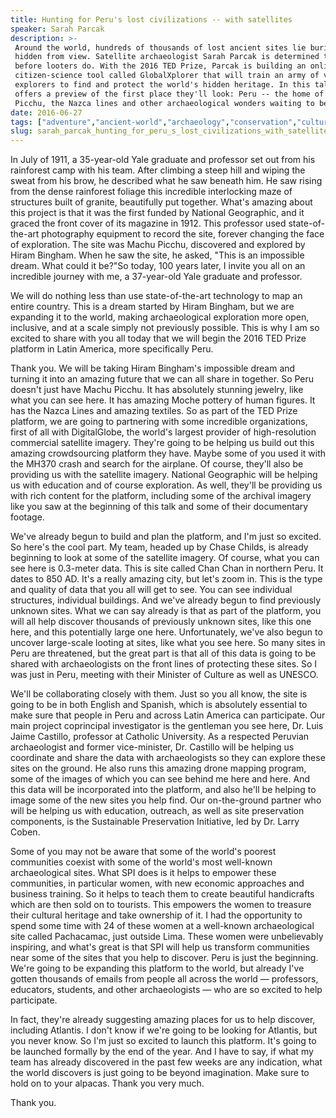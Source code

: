 ```yaml
---
title: Hunting for Peru's lost civilizations -- with satellites
speaker: Sarah Parcak
description: >-
 Around the world, hundreds of thousands of lost ancient sites lie buried and
 hidden from view. Satellite archaeologist Sarah Parcak is determined to find them
 before looters do. With the 2016 TED Prize, Parcak is building an online
 citizen-science tool called GlobalXplorer that will train an army of volunteer
 explorers to find and protect the world's hidden heritage. In this talk, she
 offers a preview of the first place they'll look: Peru -- the home of Machu
 Picchu, the Nazca lines and other archaeological wonders waiting to be discovered.
date: 2016-06-27
tags: ["adventure","ancient-world","archaeology","conservation","culture","crowdsourcing","discovery","curiosity","global-issues","exploration","history","innovation","humanity","space","technology","ted-prize","world-cultures","ted-fellows","south-america"]
slug: sarah_parcak_hunting_for_peru_s_lost_civilizations_with_satellites
---
```


In July of 1911, a 35-year-old Yale graduate and professor set out from his rainforest
camp with his team. After climbing a steep hill and wiping the sweat from his brow, he
described what he saw beneath him. He saw rising from the dense rainforest foliage this
incredible interlocking maze of structures built of granite, beautifully put
together. What's amazing about this project is that it was the first funded by National
Geographic, and it graced the front cover of its magazine in 1912. This professor used
state-of-the-art photography equipment to record the site, forever changing the face of
exploration. The site was Machu Picchu, discovered and explored by Hiram Bingham. When he
saw the site, he asked, "This is an impossible dream. What could it be?"So today, 100
years later, I invite you all on an incredible journey with me, a 37-year-old Yale
graduate and professor.

We will do nothing less than use state-of-the-art technology to map an entire country.
This is a dream started by Hiram Bingham, but we are expanding it to the world, making
archaeological exploration more open, inclusive, and at a scale simply not previously
possible. This is why I am so excited to share with you all today that we will begin the
2016 TED Prize platform in Latin America, more specifically Peru.

Thank you. We will be taking Hiram Bingham's impossible dream and turning it into an
amazing future that we can all share in together. So Peru doesn't just have Machu Picchu.
It has absolutely stunning jewelry, like what you can see here. It has amazing Moche
pottery of human figures. It has the Nazca Lines and amazing textiles. So as part of the
TED Prize platform, we are going to partnering with some incredible organizations, first
of all with DigitalGlobe, the world's largest provider of high-resolution commercial
satellite imagery. They're going to be helping us build out this amazing crowdsourcing
platform they have. Maybe some of you used it with the MH370 crash and search for the
airplane. Of course, they'll also be providing us with the satellite imagery. National
Geographic will be helping us with education and of course exploration. As well, they'll
be providing us with rich content for the platform, including some of the archival imagery
like you saw at the beginning of this talk and some of their documentary
footage.

We've already begun to build and plan the platform, and I'm just so excited. So here's the
cool part. My team, headed up by Chase Childs, is already beginning to look at some of the
satellite imagery. Of course, what you can see here is 0.3-meter data. This is site called
Chan Chan in northern Peru. It dates to 850 AD. It's a really amazing city, but let's zoom
in. This is the type and quality of data that you all will get to see. You can see
individual structures, individual buildings. And we've already begun to find previously
unknown sites. What we can say already is that as part of the platform, you will all help
discover thousands of previously unknown sites, like this one here, and this potentially
large one here. Unfortunately, we've also begun to uncover large-scale looting at sites,
like what you see here. So many sites in Peru are threatened, but the great part is that
all of this data is going to be shared with archaeologists on the front lines of
protecting these sites. So I was just in Peru, meeting with their Minister of Culture as
well as UNESCO.

We'll be collaborating closely with them. Just so you all know, the site is going to be in
both English and Spanish, which is absolutely essential to make sure that people in Peru
and across Latin America can participate. Our main project coprincipal investigator is the
gentleman you see here, Dr. Luis Jaime Castillo, professor at Catholic University. As a
respected Peruvian archaeologist and former vice-minister, Dr. Castillo will be helping us
coordinate and share the data with archaeologists so they can explore these sites on the
ground. He also runs this amazing drone mapping program, some of the images of which you
can see behind me here and here. And this data will be incorporated into the platform, and
also he'll be helping to image some of the new sites you help find. Our on-the-ground
partner who will be helping us with education, outreach, as well as site preservation
components, is the Sustainable Preservation Initiative, led by Dr. Larry
Coben.

Some of you may not be aware that some of the world's poorest communities coexist with
some of the world's most well-known archaeological sites. What SPI does is it helps to
empower these communities, in particular women, with new economic approaches and business
training. So it helps to teach them to create beautiful handicrafts which are then sold on
to tourists. This empowers the women to treasure their cultural heritage and take
ownership of it. I had the opportunity to spend some time with 24 of these women at a
well-known archaeological site called Pachacamac, just outside Lima. These women were
unbelievably inspiring, and what's great is that SPI will help us transform communities
near some of the sites that you help to discover. Peru is just the beginning. We're going
to be expanding this platform to the world, but already I've gotten thousands of emails
from people all across the world — professors, educators, students, and other
archaeologists — who are so excited to help participate.

In fact, they're already suggesting amazing places for us to help discover, including
Atlantis. I don't know if we're going to be looking for Atlantis, but you never know. So
I'm just so excited to launch this platform. It's going to be launched formally by the end
of the year. And I have to say, if what my team has already discovered in the past few
weeks are any indication, what the world discovers is just going to be beyond imagination.
Make sure to hold on to your alpacas. Thank you very much.

Thank you.

<!--
ad_duration=3.33
comment_count=51
event="TEDSummit"
external_start_time=0
has_talk_citation=0
intro_duration=11.82
is_subtitle_required="False"
is_talk_featured="True"
language="en"
language_swap="False"
native_language="en"
number_of_related_talks=6
number_of_speakers=1
number_of_subtitled_videos=31
number_of_tags=19
number_of_talk_download_languages=31
number_of_talk_more_resources=4
number_of_talk_recommendations=1
number_of_talks_take_actions=0
post_ad_duration=0.83
published_timestamp="2016-08-17 15:07:50"
recording_date="2016-06-27"
speaker_description="Satellite archaeologist + TED Prize winner"
speaker_is_published=1
speaker_name="Sarah Parcak"
talk_name="Hunting for Peru's lost civilizations -- with satellites"
talks_tags=["adventure","ancient-world","archaeology","conservation","culture","crowdsourcing","discovery","curiosity","global-issues","exploration","history","innovation","humanity","space","technology","ted-prize","world-cultures","ted-fellows","south-america"]
talks_take_action=[]
url_audio="https://download.ted.com/talks/SarahParcak_2016T.mp3?apikey=acme-roadrunner"
url_photo_speaker="https://pe.tedcdn.com/images/ted/0b7c4b4d43b97a2f7c6984eaeb522a118dc68c88_254x191.jpg"
url_photo_talk="https://s3.amazonaws.com/talkstar-photos/uploads/d4e7805d-a96d-4da1-bae6-c79ac73cb4e9/SarahParcak_2016T-embed.jpg"
url_webpage="https://www.ted.com/talks/sarah_parcak_hunting_for_peru_s_lost_civilizations_with_satellites"
video_type_name="TED Stage Talk"
-->